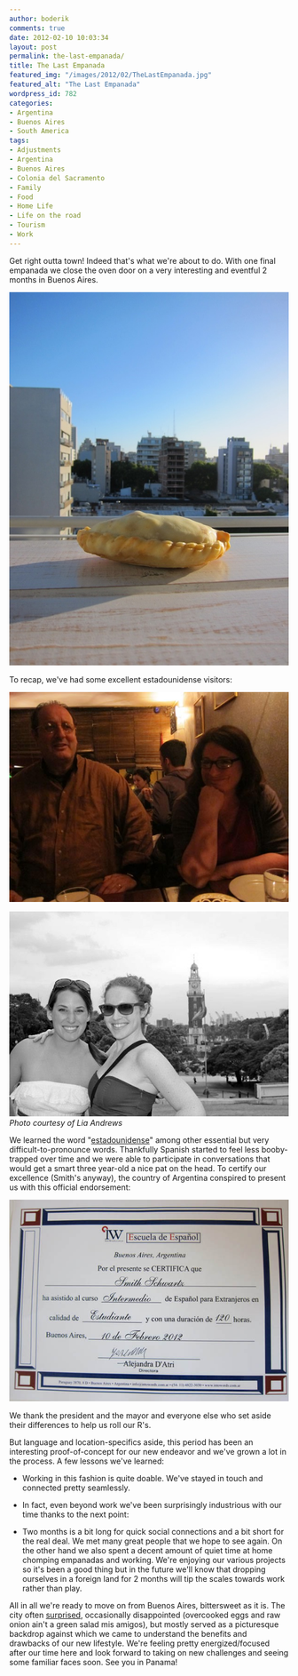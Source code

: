 ```yaml
---
author: boderik
comments: true
date: 2012-02-10 10:03:34
layout: post
permalink: the-last-empanada/
title: The Last Empanada
featured_img: "/images/2012/02/TheLastEmpanada.jpg"
featured_alt: "The Last Empanada"
wordpress_id: 782
categories:
- Argentina
- Buenos Aires
- South America
tags:
- Adjustments
- Argentina
- Buenos Aires
- Colonia del Sacramento
- Family
- Food
- Home Life
- Life on the road
- Tourism
- Work
---
```


Get right outta town! Indeed that's what we're about to do. With one final empanada we close the oven door on a very interesting and eventful 2 months in Buenos Aires.

![the last empanada](/images/2012/02/empanada3.jpg)

To recap, we've had some excellent estadounidense visitors:

![](/images/2012/01/IMG_5675.jpg)

![](/images/2012/02/lia-samantha.jpg)
_Photo courtesy of Lia Andrews_

We learned the word "[estadounidense](http://lmgtfy.com/?q=estadounidense)" among other essential but very difficult-to-pronounce words. Thankfully Spanish started to feel less booby-trapped over time and we were able to participate in conversations that would get a smart three year-old a nice pat on the head. To certify our excellence (Smith's anyway), the country of Argentina conspired to present us with this official endorsement:

![](/images/2012/02/IntoWords.jpg)

We thank the president and the mayor and everyone else who set aside their differences to help us roll our R's.

But language and location-specifics aside, this period has been an interesting proof-of-concept for our new endeavor and we've grown a lot in the process. A few lessons we've learned:



	
  * Working in this fashion is quite doable. We've stayed in touch and connected pretty seamlessly.

	
  * In fact, even beyond work we've been surprisingly industrious with our time thanks to the next point:

	
  * Two months is a bit long for quick social connections and a bit short for the real deal. We met many great people that we hope to see again. On the other hand we also spent a decent amount of quiet time at home chomping empanadas and working. We're enjoying our various projects so it's been a good thing but in the future we'll know that dropping ourselves in a foreign land for 2 months will tip the scales towards work rather than play.


All in all we're ready to move on from Buenos Aires, bittersweet as it is. The city often [surprised](http://graffitimundo.com/), occasionally disappointed (overcooked eggs and raw onion ain't a green salad mis amigos), but mostly served as a picturesque backdrop against which we came to understand the benefits and drawbacks of our new lifestyle. We're feeling pretty energized/focused after our time here and look forward to taking on new challenges and seeing some familiar faces soon. See you in Panama!
